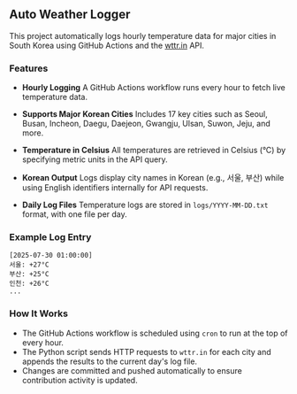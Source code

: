 ## Auto Weather Logger
This project automatically logs hourly temperature data for major cities in South Korea using GitHub Actions and the [wttr.in](https://wttr.in) API.

### Features

* **Hourly Logging**
  A GitHub Actions workflow runs every hour to fetch live temperature data.

* **Supports Major Korean Cities**
  Includes 17 key cities such as Seoul, Busan, Incheon, Daegu, Daejeon, Gwangju, Ulsan, Suwon, Jeju, and more.

* **Temperature in Celsius**
  All temperatures are retrieved in Celsius (°C) by specifying metric units in the API query.

* **Korean Output**
  Logs display city names in Korean (e.g., 서울, 부산) while using English identifiers internally for API requests.

* **Daily Log Files**
  Temperature logs are stored in `logs/YYYY-MM-DD.txt` format, with one file per day.

### Example Log Entry

```
[2025-07-30 01:00:00]
서울: +27°C
부산: +25°C
인천: +26°C
...
```

### How It Works

* The GitHub Actions workflow is scheduled using `cron` to run at the top of every hour.
* The Python script sends HTTP requests to `wttr.in` for each city and appends the results to the current day's log file.
* Changes are committed and pushed automatically to ensure contribution activity is updated.
